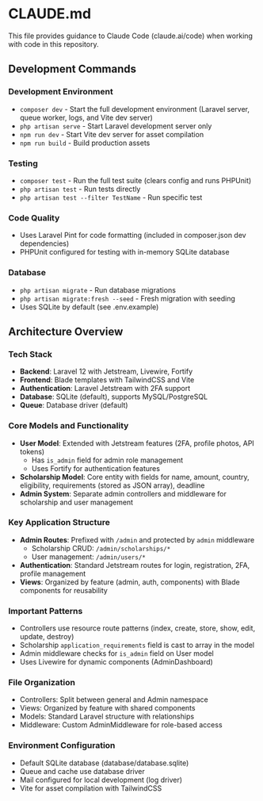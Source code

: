 # CLAUDE.md

This file provides guidance to Claude Code (claude.ai/code) when working with code in this repository.

## Development Commands

### Development Environment
- `composer dev` - Start the full development environment (Laravel server, queue worker, logs, and Vite dev server)
- `php artisan serve` - Start Laravel development server only
- `npm run dev` - Start Vite dev server for asset compilation
- `npm run build` - Build production assets

### Testing
- `composer test` - Run the full test suite (clears config and runs PHPUnit)
- `php artisan test` - Run tests directly
- `php artisan test --filter TestName` - Run specific test

### Code Quality
- Uses Laravel Pint for code formatting (included in composer.json dev dependencies)
- PHPUnit configured for testing with in-memory SQLite database

### Database
- `php artisan migrate` - Run database migrations
- `php artisan migrate:fresh --seed` - Fresh migration with seeding
- Uses SQLite by default (see .env.example)

## Architecture Overview

### Tech Stack
- **Backend**: Laravel 12 with Jetstream, Livewire, Fortify
- **Frontend**: Blade templates with TailwindCSS and Vite
- **Authentication**: Laravel Jetstream with 2FA support
- **Database**: SQLite (default), supports MySQL/PostgreSQL
- **Queue**: Database driver (default)

### Core Models and Functionality
- **User Model**: Extended with Jetstream features (2FA, profile photos, API tokens)
  - Has `is_admin` field for admin role management
  - Uses Fortify for authentication features
- **Scholarship Model**: Core entity with fields for name, amount, country, eligibility, requirements (stored as JSON array), deadline
- **Admin System**: Separate admin controllers and middleware for scholarship and user management

### Key Application Structure
- **Admin Routes**: Prefixed with `/admin` and protected by `admin` middleware
  - Scholarship CRUD: `/admin/scholarships/*`
  - User management: `/admin/users/*`
- **Authentication**: Standard Jetstream routes for login, registration, 2FA, profile management
- **Views**: Organized by feature (admin, auth, components) with Blade components for reusability

### Important Patterns
- Controllers use resource route patterns (index, create, store, show, edit, update, destroy)
- Scholarship `application_requirements` field is cast to array in the model
- Admin middleware checks for `is_admin` field on User model
- Uses Livewire for dynamic components (AdminDashboard)

### File Organization
- Controllers: Split between general and Admin namespace
- Views: Organized by feature with shared components
- Models: Standard Laravel structure with relationships
- Middleware: Custom AdminMiddleware for role-based access

### Environment Configuration
- Default SQLite database (database/database.sqlite)
- Queue and cache use database driver
- Mail configured for local development (log driver)
- Vite for asset compilation with TailwindCSS